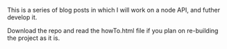This is a series of blog posts in which I will work on a node API, and futher develop it.

Download the repo and read the howTo.html file if you plan on re-building the project as it is.


